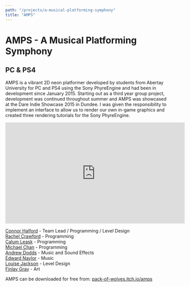 ```yaml
---
path: "/projects/a-musical-platforming-symphony"
title: "AMPS"
---
```


# AMPS - A Musical Platforming Symphony
	
## PC & PS4
	
AMPS is a vibrant 2D neon platformer developed by students from Abertay University for PC and PS4 using the Sony PhyreEngine and had been in development since January 2015.
Starting out as a third year group project, development was continued throughout summer and AMPS was showcased at the Dare Indie Showcase 2015 in Dundee.
I was given the responsibility to implement an interface to allow us to render our own in-game graphics and created three rendering tutorials for the Sony PhyreEngine.</p>

<iframe width="560" height="315" src="https://www.youtube.com/embed/Uqf9pG_wa70?rel=0" frameborder="0" allowfullscreen></iframe>

<a target="_blank" href="https://www.linkedin.com/in/connorhalford/">Connor Halford</a> - Team Lead / Programming / Level Design\
<a target="_blank" href="https://www.linkedin.com/in/rachel-crawford-a26b34108/">Rachel Crawford</a> - Programming\
<a target="_blank" href="https://www.linkedin.com/in/calumleask/">Calum Leask</a> - Programming\
<a target="_blank" href="https://www.linkedin.com/in/michaeltkhchan/">Michael Chan</a> - Programming\
<a target="_blank" href="https://www.linkedin.com/in/ajdodds">Andrew Dodds</a> - Music and Sound Effects\
<a target="_blank" href="http://edwardnaylor.weebly.com/">Edward Naylor</a> - Music\
<a target="_blank" href="https://www.linkedin.com/in/jacksonlouise/">Louise Jackson</a> - Level Design\
<a target="_blank" href="https://www.linkedin.com/in/finlaygray">Finlay Gray</a> - Art

AMPS can be downloaded for free from: <a href="http://pack-of-wolves.itch.io/amps">pack-of-wolves.itch.io/amps</a>